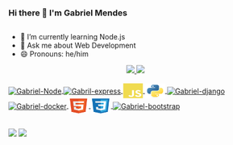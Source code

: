 ### Hi there 👋 I'm Gabriel Mendes
##
- 🌱 I’m currently learning Node.js
- 💬 Ask me about Web Development
- 😄 Pronouns: he/him

<div align="center">
  <a href="https://github.com/gbr-mendes">
  <img height="180em" src="https://github-readme-stats.vercel.app/api?username=gbr-mendes&show_icons=true&theme=dark&include_all_commits=true&count_private=true"/>
  <img height="180em" src="https://github-readme-stats.vercel.app/api/top-langs/?username=gbr-mendes&layout=compact&langs_count=7&theme=dark"/>
</div>
  
 <div style="display: inline_block"><br>
    <img align="center" alt="Gabriel-Node" height="30" width="40" src="https://cdn.jsdelivr.net/gh/devicons/devicon/icons/nodejs/nodejs-original.svg" />
    <img align="center" alt="Gabril-express" height="30" width="40" src="https://cdn.jsdelivr.net/gh/devicons/devicon/icons/express/express-original.svg" />
   <img align="center" alt="Gabriel-Js" height="30" width="40" src="https://raw.githubusercontent.com/devicons/devicon/master/icons/javascript/javascript-plain.svg">
   <img align="center" alt="Gabriel-Python" height="30" width="40" src="https://raw.githubusercontent.com/devicons/devicon/master/icons/python/python-original.svg"> 
  <img align="center" alt="Gabriel-django" height="30" width="40" src="https://cdn.jsdelivr.net/gh/devicons/devicon/icons/django/django-plain.svg" />
  <img align="center" alt="Gabriel-docker" height="30" width="40" src="https://cdn.jsdelivr.net/gh/devicons/devicon/icons/docker/docker-original.svg" />
  <img align="center" alt="Gabriel-HTML" height="30" width="40" src="https://raw.githubusercontent.com/devicons/devicon/master/icons/html5/html5-original.svg">
  <img align="center" alt="Gabriel-CSS" height="30" width="40" src="https://raw.githubusercontent.com/devicons/devicon/master/icons/css3/css3-original.svg"> 
  <img align="center" alt="Gabriel-bootstrap" height="30" width="40" src="https://cdn.jsdelivr.net/gh/devicons/devicon/icons/bootstrap/bootstrap-original.svg" />
 </div>

##

<div> 
  <a href = "mailto:gabrielx165@gmail.com"><img src="https://img.shields.io/badge/-Gmail-%23333?style=for-the-badge&logo=gmail&logoColor=white" target="_blank"></a>
  <a href="https://www.linkedin.com/in/gabriel-mendes-da-silva/" target="_blank"><img src="https://img.shields.io/badge/-LinkedIn-%230077B5?style=for-the-badge&logo=linkedin&logoColor=white" target="_blank"></a> 
  </div>

